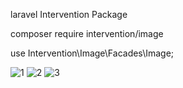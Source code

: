laravel Intervention Package 

composer require intervention/image

use Intervention\Image\Facades\Image;

![1](https://user-images.githubusercontent.com/66967029/147650484-c6220c33-5912-4955-95f1-ef51317943a9.PNG)
![2](https://user-images.githubusercontent.com/66967029/147650700-6a68d082-ab91-4196-8bd3-1abce416d1bf.PNG)
![3](https://user-images.githubusercontent.com/66967029/147650706-86267efc-4e28-4191-8b30-fecddc87f69c.PNG)
